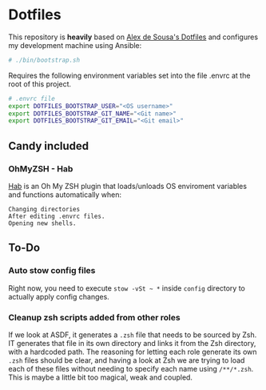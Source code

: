 # Dotfiles

This repository is **heavily** based on [Alex de Sousa's Dotfiles](https://github.com/alexdesousa/dotfiles) and configures my development machine using Ansible:

```sh
# ./bin/bootstrap.sh
```

Requires the following environment variables set into the file .envrc at the root of this project.

```sh
# .envrc file
export DOTFILES_BOOTSTRAP_USER="<OS username>"
export DOTFILES_BOOTSTRAP_GIT_NAME="<Git name>"
export DOTFILES_BOOTSTRAP_GIT_EMAIL="<Git email>"
```

## Candy included

### OhMyZSH - Hab

[Hab](https://github.com/alexdesousa/hab) is an Oh My ZSH plugin that loads/unloads OS enviroment variables and functions automatically when:

    Changing directories
    After editing .envrc files.
    Opening new shells.

## To-Do

### Auto stow config files

Right now, you need to execute `stow -vSt ~ *` inside `config` directory to actually apply config changes.

### Cleanup zsh scripts added from other roles

If we look at ASDF, it generates a `.zsh` file that needs to be sourced by Zsh. IT generates that file in its own directory and links it from the Zsh directory, with a hardcoded path. The reasoning for letting each role generate its own `.zsh` files should be clear, and having a look at Zsh we are trying to load each of these files
without needing to specify each name using `/**/*.zsh`. This is maybe a little bit too magical, weak and coupled.